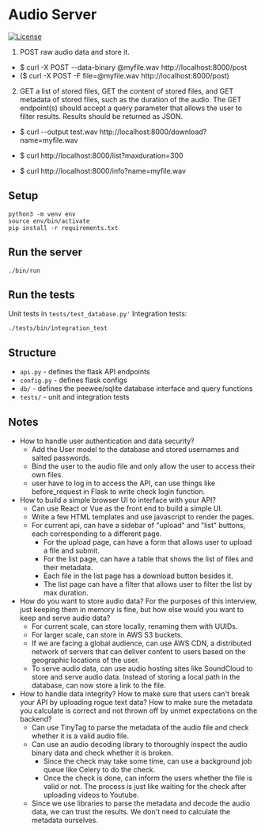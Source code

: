 # Audio Server
 [![License](https://img.shields.io/badge/license-MIT-blue.svg)](https://raw.githubusercontent.com/deepgram/prompt/master/LICENSE)

1. POST raw audio data and store it. 

- $ curl -X POST --data-binary @myfile.wav http://localhost:8000/post 
- ($ curl -X POST -F file=@myfile.wav http://localhost:8000/post)

2. GET a list of stored files, GET the content of stored files, and GET metadata of stored files, such as the duration of the audio. The GET endpoint(s) should accept a query parameter that allows the user to filter results. Results should be returned as JSON. 

- $ curl --output test.wav http://localhost:8000/download?name=myfile.wav 

- $ curl http://localhost:8000/list?maxduration=300 

- $ curl http://localhost:8000/info?name=myfile.wav 

## Setup
```
python3 -m venv env
source env/bin/activate
pip install -r requirements.txt
```

## Run the server
```
./bin/run
```

## Run the tests
Unit tests in `tests/test_database.py'`
Integration tests:
```
./tests/bin/integration_test
```

## Structure
- `api.py` - defines the flask API endpoints
- `config.py` - defines flask configs
- `db/` - defines the peewee/sqlite database interface and query functions
- `tests/` - unit and integration tests


## Notes
- How to handle user authentication and data security?
  - Add the User model to the database and stored usernames and salted passwords.
  - Bind the user to the audio file and only allow the user to access their own files.
  - user have to log in to access the API, can use things like before_request in Flask to write check login function.
- How to build a simple browser UI to interface with your API?
  - Can use React or Vue as the front end to build a simple UI. 
  - Write a few HTML templates and use javascript to render the pages.
  - For current api, can have a sidebar of "upload" and "list" buttons, each corresponding to a different page.
    - For the upload page, can have a form that allows user to upload a file and submit.
    - For the list page, can have a table that shows the list of files and their metadata.
    - Each file in the list page has a download button besides it.
    - The list page can have a filter that allows user to filter the list by max duration.
- How do you want to store audio data? For the purposes of this interview, just keeping them in memory is fine, but how else would you want to keep and serve audio data?
  - For current scale, can store locally, renaming them with UUIDs.
  - For larger scale, can store in AWS S3 buckets.
  - If we are facing a global audience, can use AWS CDN, a distributed network of servers that can deliver content to users based on the geographic locations of the user.
  - To serve audio data, can use audio hosting sites like SoundCloud to store and serve audio data. Instead of storing a local path in the database, can now store a link to the file.
- How to handle data integrity? How to make sure that users can't break your API by uploading rogue text data? How to make sure the metadata you calculate is correct and not thrown off by unmet expectations on the backend? 
  - Can use TinyTag to parse the metadata of the audio file and check whether it is a valid audio file.
  - Can use an audio decoding library to thoroughly inspect the audio binary data and check whether it is broken.
    - Since the check may take some time, can use a background job queue like Celery to do the check.
    - Once the check is done, can inform the users whether the file is valid or not. The process is just like waiting for the check after uploading videos to Youtube.
  - Since we use libraries to parse the metadata and decode the audio data, we can trust the results. We don't need to calculate the metadata ourselves.
